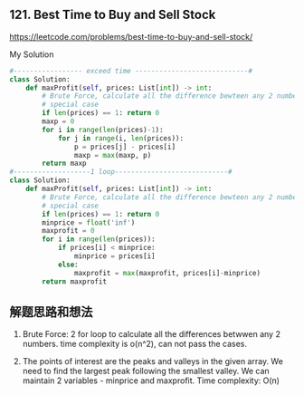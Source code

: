 ## 121. Best Time to Buy and Sell Stock

https://leetcode.com/problems/best-time-to-buy-and-sell-stock/

My Solution

```python
#----------------- exceed time ----------------------------#
class Solution:
    def maxProfit(self, prices: List[int]) -> int:
        # Brute Force, calculate all the difference bewteen any 2 numbers
        # special case
        if len(prices) == 1: return 0
        maxp = 0
        for i in range(len(prices)-1):
            for j in range(i, len(prices)):
                p = prices[j] - prices[i]
                maxp = max(maxp, p)
        return maxp
#-------------------1 loop----------------------------#
class Solution:
    def maxProfit(self, prices: List[int]) -> int:
        # Brute Force, calculate all the difference bewteen any 2 numbers
        # special case
        if len(prices) == 1: return 0
        minprice = float('inf')
        maxprofit = 0
        for i in range(len(prices)):
            if prices[i] < minprice:
                minprice = prices[i]
            else:
                maxprofit = max(maxprofit, prices[i]-minprice)
        return maxprofit
```

## 解题思路和想法
1. Brute Force: 2 for loop to calculate all the differences betwwen any 2 numbers. time complexity is o(n^2), can not pass the cases.

2. The points of interest are the peaks and valleys in the given array. We need to find the largest peak following the smallest valley. We can maintain
2 variables - minprice and maxprofit. Time complexity: O(n)
